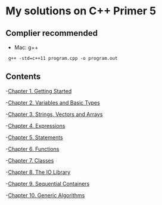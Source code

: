 # My solutions on C++ Primer 5

## Complier recommended
* Mac: g++
```
 g++ -std=c++11 program.cpp -o program.out
```
## Contents
-[Chapter 1. Getting Started](ch01/README.md)

-[Chapter 2. Variables and Basic Types](ch02/README.md)

-[Chapter 3. Strings, Vectors and Arrays](ch03/README.md)

-[Chapter 4. Expressions](ch04/README.md)

-[Chapter 5. Statements](ch05/README.md)

-[Chapter 6. Functions](ch06/README.md)

-[Chapter 7. Classes](ch07/README.md)

-[Chapter 8. The IO Library](ch08/README.md)

-[Chapter 9. Sequential Containers](ch09/README.md)

-[Chapter 10. Generic Algorithms](ch10/README.md)
